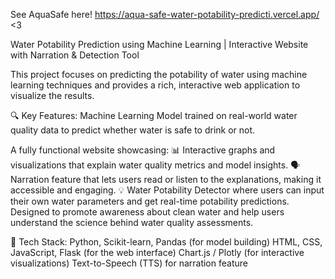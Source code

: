 See AquaSafe here!
https://aqua-safe-water-potability-predicti.vercel.app/ <3

Water Potability Prediction using Machine Learning | Interactive Website with Narration & Detection Tool

This project focuses on predicting the potability of water using machine learning techniques and provides a rich, interactive web application to visualize the results.

🔍 Key Features:
Machine Learning Model trained on real-world water quality data to predict whether water is safe to drink or not.

A fully functional website showcasing:
📊 Interactive graphs and visualizations that explain water quality metrics and model insights.
🗣️ Narration feature that lets users read or listen to the explanations, making it accessible and engaging.
💡 Water Potability Detector where users can input their own water parameters and get real-time potability predictions.
Designed to promote awareness about clean water and help users understand the science behind water quality assessments.

🚀 Tech Stack:
Python, Scikit-learn, Pandas (for model building)
HTML, CSS, JavaScript, Flask (for the web interface)
Chart.js / Plotly (for interactive visualizations)
Text-to-Speech (TTS) for narration feature
